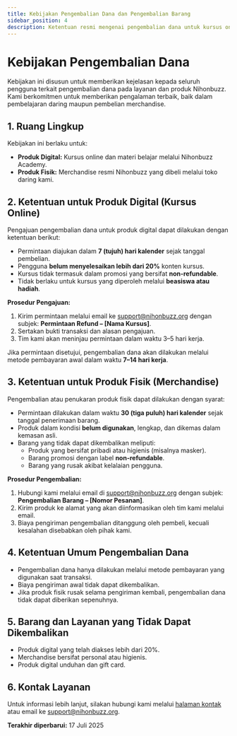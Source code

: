 ```yaml
---
title: Kebijakan Pengembalian Dana dan Pengembalian Barang
sidebar_position: 4
description: Ketentuan resmi mengenai pengembalian dana untuk kursus online dan merchandise Nihonbuzz.
---
```


# Kebijakan Pengembalian Dana

Kebijakan ini disusun untuk memberikan kejelasan kepada seluruh pengguna terkait pengembalian dana pada layanan dan produk Nihonbuzz. Kami berkomitmen untuk memberikan pengalaman terbaik, baik dalam pembelajaran daring maupun pembelian merchandise.

## 1. Ruang Lingkup

Kebijakan ini berlaku untuk:

- **Produk Digital:** Kursus online dan materi belajar melalui Nihonbuzz Academy.
- **Produk Fisik:** Merchandise resmi Nihonbuzz yang dibeli melalui toko daring kami.

## 2. Ketentuan untuk Produk Digital (Kursus Online)

Pengajuan pengembalian dana untuk produk digital dapat dilakukan dengan ketentuan berikut:

- Permintaan diajukan dalam **7 (tujuh) hari kalender** sejak tanggal pembelian.
- Pengguna **belum menyelesaikan lebih dari 20%** konten kursus.
- Kursus tidak termasuk dalam promosi yang bersifat **non-refundable**.
- Tidak berlaku untuk kursus yang diperoleh melalui **beasiswa atau hadiah**.

**Prosedur Pengajuan:**
1. Kirim permintaan melalui email ke [support@nihonbuzz.org](mailto:support@nihonbuzz.org) dengan subjek: **Permintaan Refund – [Nama Kursus]**.
2. Sertakan bukti transaksi dan alasan pengajuan.
3. Tim kami akan meninjau permintaan dalam waktu 3–5 hari kerja.

Jika permintaan disetujui, pengembalian dana akan dilakukan melalui metode pembayaran awal dalam waktu **7–14 hari kerja**.

## 3. Ketentuan untuk Produk Fisik (Merchandise)

Pengembalian atau penukaran produk fisik dapat dilakukan dengan syarat:

- Permintaan dilakukan dalam waktu **30 (tiga puluh) hari kalender** sejak tanggal penerimaan barang.
- Produk dalam kondisi **belum digunakan**, lengkap, dan dikemas dalam kemasan asli.
- Barang yang tidak dapat dikembalikan meliputi:
  - Produk yang bersifat pribadi atau higienis (misalnya masker).
  - Barang promosi dengan label **non-refundable**.
  - Barang yang rusak akibat kelalaian pengguna.

**Prosedur Pengembalian:**
1. Hubungi kami melalui email di [support@nihonbuzz.org](mailto:support@nihonbuzz.org) dengan subjek: **Pengembalian Barang – [Nomor Pesanan]**.
2. Kirim produk ke alamat yang akan diinformasikan oleh tim kami melalui email.
3. Biaya pengiriman pengembalian ditanggung oleh pembeli, kecuali kesalahan disebabkan oleh pihak kami.

## 4. Ketentuan Umum Pengembalian Dana

- Pengembalian dana hanya dilakukan melalui metode pembayaran yang digunakan saat transaksi.
- Biaya pengiriman awal tidak dapat dikembalikan.
- Jika produk fisik rusak selama pengiriman kembali, pengembalian dana tidak dapat diberikan sepenuhnya.

## 5. Barang dan Layanan yang Tidak Dapat Dikembalikan

- Produk digital yang telah diakses lebih dari 20%.
- Merchandise bersifat personal atau higienis.
- Produk digital unduhan dan gift card.

## 6. Kontak Layanan

Untuk informasi lebih lanjut, silakan hubungi kami melalui [halaman kontak](/hubungi-kami) atau email ke [support@nihonbuzz.org](mailto:support@nihonbuzz.org).

**Terakhir diperbarui:** 17 Juli 2025
